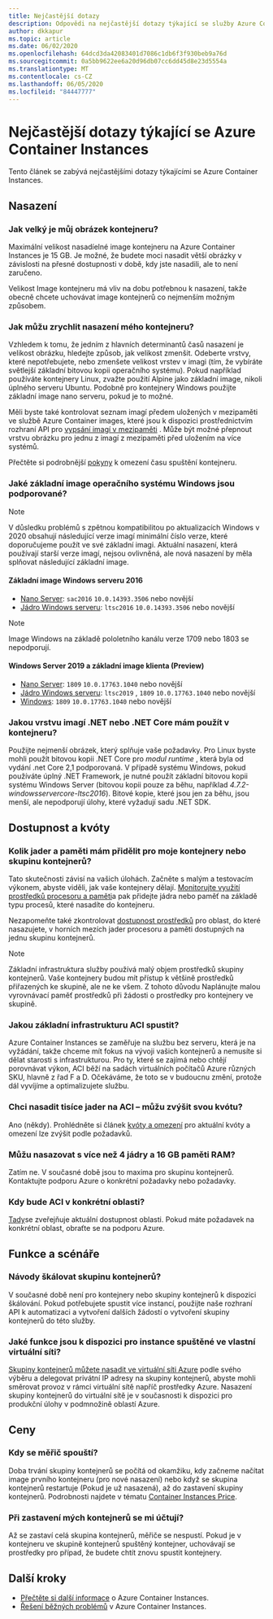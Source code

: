 ```yaml
---
title: Nejčastější dotazy
description: Odpovědi na nejčastější dotazy týkající se služby Azure Container Instances
author: dkkapur
ms.topic: article
ms.date: 06/02/2020
ms.openlocfilehash: 64dcd3da42083401d7086c1db6f3f930beb9a76d
ms.sourcegitcommit: 0a5bb9622ee6a20d96db07cc6dd45d8e23d5554a
ms.translationtype: MT
ms.contentlocale: cs-CZ
ms.lasthandoff: 06/05/2020
ms.locfileid: "84447777"
---
```

# <a name="frequently-asked-questions-about-azure-container-instances"></a>Nejčastější dotazy týkající se Azure Container Instances

Tento článek se zabývá nejčastějšími dotazy týkajícími se Azure Container Instances.

## <a name="deployment"></a>Nasazení

### <a name="how-large-can-my-container-image-be"></a>Jak velký je můj obrázek kontejneru?

Maximální velikost nasadíelné image kontejneru na Azure Container Instances je 15 GB. Je možné, že budete moci nasadit větší obrázky v závislosti na přesné dostupnosti v době, kdy jste nasadili, ale to není zaručeno.

Velikost Image kontejneru má vliv na dobu potřebnou k nasazení, takže obecně chcete uchovávat image kontejnerů co nejmenším možným způsobem.

### <a name="how-can-i-speed-up-the-deployment-of-my-container"></a>Jak můžu zrychlit nasazení mého kontejneru?

Vzhledem k tomu, že jedním z hlavních determinantů časů nasazení je velikost obrázku, hledejte způsob, jak velikost zmenšit. Odeberte vrstvy, které nepotřebujete, nebo zmenšete velikost vrstev v imagi (tím, že vybíráte světlejší základní bitovou kopii operačního systému). Pokud například používáte kontejnery Linux, zvažte použití Alpine jako základní image, nikoli úplného serveru Ubuntu. Podobně pro kontejnery Windows použijte základní image nano serveru, pokud je to možné. 

Měli byste také kontrolovat seznam imagí předem uložených v mezipaměti ve službě Azure Container images, které jsou k dispozici prostřednictvím rozhraní API pro [vypsání imagí v mezipaměti](/rest/api/container-instances/listcachedimages) . Může být možné přepnout vrstvu obrázku pro jednu z imagí z mezipaměti před uložením na více systémů. 

Přečtěte si podrobnější [pokyny](container-instances-troubleshooting.md#container-takes-a-long-time-to-start) k omezení času spuštění kontejneru.

### <a name="what-windows-base-os-images-are-supported"></a>Jaké základní image operačního systému Windows jsou podporované?

> [!NOTE]
> V důsledku problémů s zpětnou kompatibilitou po aktualizacích Windows v 2020 obsahují následující verze imagí minimální číslo verze, které doporučujeme použít ve své základní imagi. Aktuální nasazení, která používají starší verze imagí, nejsou ovlivněná, ale nová nasazení by měla splňovat následující základní image. 

#### <a name="windows-server-2016-base-images"></a>Základní image Windows serveru 2016

* [Nano Server](https://hub.docker.com/_/microsoft-windows-nanoserver): `sac2016` `10.0.14393.3506` nebo novější
* [Jádro Windows serveru](https://hub.docker.com/_/microsoft-windows-servercore): `ltsc2016` `10.0.14393.3506` nebo novější

> [!NOTE]
> Image Windows na základě pololetního kanálu verze 1709 nebo 1803 se nepodporují.

#### <a name="windows-server-2019-and-client-base-images-preview"></a>Windows Server 2019 a základní image klienta (Preview)

* [Nano Server](https://hub.docker.com/_/microsoft-windows-nanoserver): `1809` `10.0.17763.1040` nebo novější
* [Jádro Windows serveru](https://hub.docker.com/_/microsoft-windows-servercore): `ltsc2019` , `1809` `10.0.17763.1040` nebo novější
* [Windows](https://hub.docker.com/_/microsoft-windows): `1809` `10.0.17763.1040` nebo novější

### <a name="what-net-or-net-core-image-layer-should-i-use-in-my-container"></a>Jakou vrstvu imagí .NET nebo .NET Core mám použít v kontejneru? 

Použijte nejmenší obrázek, který splňuje vaše požadavky. Pro Linux byste mohli použít bitovou kopii .NET Core pro *modul runtime* , která byla od vydání .net Core 2,1 podporovaná. V případě systému Windows, pokud používáte úplný .NET Framework, je nutné použít základní bitovou kopii systému Windows Server (bitovou kopii pouze za běhu, například *4.7.2-windowsservercore-ltsc2016*). Bitové kopie, které jsou jen za běhu, jsou menší, ale nepodporují úlohy, které vyžadují sadu .NET SDK.

## <a name="availability-and-quotas"></a>Dostupnost a kvóty

### <a name="how-many-cores-and-memory-should-i-allocate-for-my-containers-or-the-container-group"></a>Kolik jader a paměti mám přidělit pro moje kontejnery nebo skupinu kontejnerů?

Tato skutečnosti závisí na vašich úlohách. Začněte s malým a testovacím výkonem, abyste viděli, jak vaše kontejnery dělají. [Monitorujte využití prostředků procesoru a paměti](container-instances-monitor.md)a pak přidejte jádra nebo paměť na základě typu procesů, které nasadíte do kontejneru.

Nezapomeňte také zkontrolovat [dostupnost prostředků](container-instances-region-availability.md#availability---general) pro oblast, do které nasazujete, v horních mezích jader procesoru a paměti dostupných na jednu skupinu kontejnerů. 

> [!NOTE]
> Základní infrastruktura služby používá malý objem prostředků skupiny kontejnerů. Vaše kontejnery budou mít přístup k většině prostředků přiřazených ke skupině, ale ne ke všem. Z tohoto důvodu Naplánujte malou vyrovnávací paměť prostředků při žádosti o prostředky pro kontejnery ve skupině.

### <a name="what-underlying-infrastructure-does-aci-run-on"></a>Jakou základní infrastrukturu ACI spustit?

Azure Container Instances se zaměřuje na službu bez serveru, která je na vyžádání, takže chceme mít fokus na vývoji vašich kontejnerů a nemusíte si dělat starosti s infrastrukturou. Pro ty, které se zajímá nebo chtějí porovnávat výkon, ACI běží na sadách virtuálních počítačů Azure různých SKU, hlavně z řad F a D. Očekáváme, že toto se v budoucnu změní, protože dál vyvíjíme a optimalizujete službu. 

### <a name="i-want-to-deploy-thousand-of-cores-on-aci---can-i-get-my-quota-increased"></a>Chci nasadit tisíce jader na ACI – můžu zvýšit svou kvótu?
 
Ano (někdy). Prohlédněte si článek [kvóty a omezení](container-instances-quotas.md) pro aktuální kvóty a omezení lze zvýšit podle požadavků.

### <a name="can-i-deploy-with-more-than-4-cores-and-16-gb-of-ram"></a>Můžu nasazovat s více než 4 jádry a 16 GB paměti RAM?

Zatím ne. V současné době jsou to maxima pro skupinu kontejnerů. Kontaktujte podporu Azure o konkrétní požadavky nebo požadavky. 

### <a name="when-will-aci-be-in-a-specific-region"></a>Kdy bude ACI v konkrétní oblasti?

[Tady](container-instances-region-availability.md#availability---general)se zveřejňuje aktuální dostupnost oblasti. Pokud máte požadavek na konkrétní oblast, obraťte se na podporu Azure.

## <a name="features-and-scenarios"></a>Funkce a scénáře

### <a name="how-do-i-scale-a-container-group"></a>Návody škálovat skupinu kontejnerů?

V současné době není pro kontejnery nebo skupiny kontejnerů k dispozici škálování. Pokud potřebujete spustit více instancí, použijte naše rozhraní API k automatizaci a vytvoření dalších žádostí o vytvoření skupiny kontejnerů do této služby. 

### <a name="what-features-are-available-to-instances-running-in-a-custom-vnet"></a>Jaké funkce jsou k dispozici pro instance spuštěné ve vlastní virtuální síti?

[Skupiny kontejnerů můžete nasadit ve virtuální síti Azure](container-instances-vnet.md) podle svého výběru a delegovat privátní IP adresy na skupiny kontejnerů, abyste mohli směrovat provoz v rámci virtuální sítě napříč prostředky Azure. Nasazení skupiny kontejnerů do virtuální sítě je v současnosti k dispozici pro produkční úlohy v podmnožině oblastí Azure.

## <a name="pricing"></a>Ceny

### <a name="when-does-the-meter-start-running"></a>Kdy se měřič spouští?

Doba trvání skupiny kontejnerů se počítá od okamžiku, kdy začneme načítat image prvního kontejneru (pro nové nasazení) nebo když se skupina kontejnerů restartuje (Pokud je už nasazená), až do zastavení skupiny kontejnerů. Podrobnosti najdete v tématu [Container Instances Price](https://azure.microsoft.com/pricing/details/container-instances/).

### <a name="do-i-stop-being-charged-when-my-containers-are-stopped"></a>Při zastavení mých kontejnerů se mi účtují?

Až se zastaví celá skupina kontejnerů, měřiče se nespustí. Pokud je v kontejneru ve skupině kontejnerů spuštěný kontejner, uchovávají se prostředky pro případ, že budete chtít znovu spustit kontejnery. 

## <a name="next-steps"></a>Další kroky

* [Přečtěte si další informace](container-instances-overview.md) o Azure Container Instances.
* [Řešení běžných problémů](container-instances-troubleshooting.md) v Azure Container Instances.
